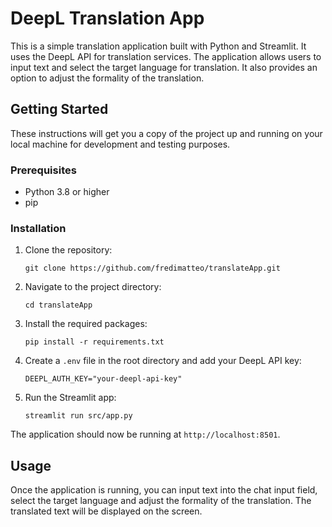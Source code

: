 # DeepL Translation App

This is a simple translation application built with Python and Streamlit. It uses the DeepL API for translation services. The application allows users to input text and select the target language for translation. It also provides an option to adjust the formality of the translation.

## Getting Started

These instructions will get you a copy of the project up and running on your local machine for development and testing purposes.

### Prerequisites

- Python 3.8 or higher
- pip

### Installation

1. Clone the repository:
    ```
    git clone https://github.com/fredimatteo/translateApp.git
    ```
2. Navigate to the project directory:
    ```
    cd translateApp
    ```
3. Install the required packages:
    ```
    pip install -r requirements.txt
    ```
4. Create a `.env` file in the root directory and add your DeepL API key:
    ```
    DEEPL_AUTH_KEY="your-deepl-api-key"
    ```
5. Run the Streamlit app:
    ```
    streamlit run src/app.py
    ```
The application should now be running at `http://localhost:8501`.

## Usage

Once the application is running, you can input text into the chat input field, select the target language and adjust the formality of the translation. The translated text will be displayed on the screen.